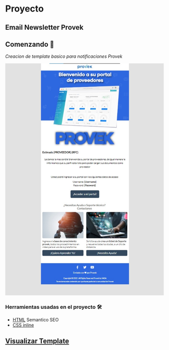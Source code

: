 #  Proyecto
## Email Newsletter Provek

## Comenzando 🚀
_Creacion de template basico para notificaciones Provek_




![Template Email Newsletter Provek](https://raw.githubusercontent.com/Davermx/Email_Newsletter_Provek_V1/main/portada.jpg)

### Herramientas usadas en el proyecto 🛠️

* [HTML]() Semantico SEO
* [CSS inline]() 


## [Visualizar Template](https://davermx.github.io/Email_Newsletter_Provek_V1/)